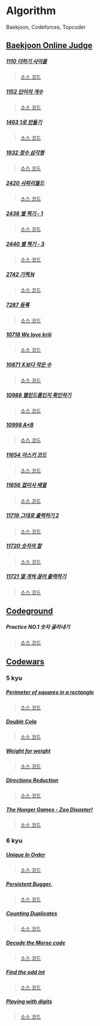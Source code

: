 # Algorithm
Baekjoon, Codeforces, Topcoder

## [Baekjoon Online Judge](https://www.acmicpc.net/user/larva)
##### [1110 더하기 사이클](https://www.acmicpc.net/problem/1110)
> [소스 코드](https://github.com/larvinion/Algorithm/blob/master/Baekjoon/src/no1110/Main.java)

##### [1152 단어의 개수](https://www.acmicpc.net/problem/1152)
> [소스 코드](https://github.com/larvinion/Algorithm/blob/master/Baekjoon/src/no1152/Main.java)

##### [1463 1로 만들기]( https://www.acmicpc.net/problem/1463)
> [소스 코드](https://github.com/larvinion/Algorithm/blob/master/Baekjoon/src/no1463/Main.java)

##### [1932 정수 삼각형](https://www.acmicpc.net/problem/1932)
> [소스 코드](https://github.com/larvinion/Algorithm/blob/master/Baekjoon/src/no1932/Main.java)

##### [2420 사파리월드](https://www.acmicpc.net/problem/2420)
> [소스 코드](https://github.com/larvinion/Algorithm/blob/master/Baekjoon/src/no2420/Main.java)

##### [2438 별 찍기 - 1](https://www.acmicpc.net/problem/2438)
> [소스 코드](https://github.com/larvinion/Algorithm/blob/master/Baekjoon/src/no2438/Main.java)

##### [2440 별 찍기 - 3](https://www.acmicpc.net/problem/2440)
> [소스 코드](https://github.com/larvinion/Algorithm/blob/master/Baekjoon/src/no2440/Main.java)

##### [2742 기찍 N](https://www.acmicpc.net/problem/2742)
> [소스 코드](https://github.com/larvinion/Algorithm/blob/master/Baekjoon/src/no2742/Main.java)

##### [7287 등록](https://www.acmicpc.net/problem/7287)
> [소스 코드](https://github.com/larvinion/Algorithm/blob/master/Baekjoon/src/no7287/Main.java)

##### [10718 We love kriii](https://www.acmicpc.net/problem/10718)
> [소스 코드](https://github.com/larvinion/Algorithm/blob/master/Baekjoon/src/no10718/Main.java)

##### [10871 X보다 작은 수](https://www.acmicpc.net/problem/10871)
> [소스 코드](https://github.com/larvinion/Algorithm/blob/master/Baekjoon/src/no10871/Main.java)

##### [10988 팰린드롬인지 확인하기](https://www.acmicpc.net/problem/10988)
> [소스 코드](https://github.com/larvinion/Algorithm/blob/master/Baekjoon/src/no10988/Main.java)

##### [10998 A×B](https://www.acmicpc.net/problem/10998)
> [소스 코드](https://github.com/larvinion/Algorithm/blob/master/Baekjoon/src/no10998/Main.java)

##### [11654 아스키 코드](https://www.acmicpc.net/problem/11654)
> [소스 코드](https://github.com/larvinion/Algorithm/blob/master/Baekjoon/src/no11654/Main.java)

##### [11656 접미사 배열](https://www.acmicpc.net/problem/11656)
> [소스 코드](https://github.com/larvinion/Algorithm/blob/master/Baekjoon/src/no11656/Main.java)

##### [11719 그대로 출력하기 2](https://www.acmicpc.net/problem/11719)
> [소스 코드](https://github.com/larvinion/Algorithm/blob/master/Baekjoon/src/no11719/Main.java)

##### [11720 숫자의 합](https://www.acmicpc.net/problem/11720)
> [소스 코드](https://github.com/larvinion/Algorithm/blob/master/Baekjoon/src/no11719/Main.java)

##### [11721 열 개씩 끊어 출력하기](https://www.acmicpc.net/problem/11721)
> [소스 코드](https://github.com/larvinion/Algorithm/blob/master/Baekjoon/src/no11721/Main.java)

## [Codeground](https://www.codeground.org)
##### Practice NO.1 숫자 골라내기
> [소스 코드](https://github.com/larvinion/Algorithm/blob/master/CodeGround/Practice/src/no01_numberpick/Solution.java)

## [Codewars](https://www.codewars.com/users/larvinion)
### 5 kyu
##### [Perimeter of squares in a rectangle](https://www.codewars.com/kata/559a28007caad2ac4e000083)
> [소스 코드](https://github.com/larvinion/Algorithm/blob/master/Codewars/src/kyu4_next_bigger_number_with_the_same_digits/Solution.java)

##### [Double Cola](https://www.codewars.com/kata/551dd1f424b7a4cdae0001f0)
> [소스 코드](https://github.com/larvinion/Algorithm/blob/master/Codewars/src/kyu5_doublecola/Solution.java)

##### [Weight for weight](https://www.codewars.com/kata/55c6126177c9441a570000cc)
> [소스 코드](https://github.com/larvinion/Algorithm/blob/master/Codewars/src/kyu5_weightforweight/Solution.java)

##### [Directions Reduction](https://www.codewars.com/kata/550f22f4d758534c1100025a)
> [소스 코드](https://github.com/larvinion/Algorithm/blob/master/Codewars/src/kyu5_directionsreduction/Solution.java)

##### [The Hunger Games - Zoo Disaster!](https://www.codewars.com/kata/5902bc7aba39542b4a00003d)
> [소스 코드](https://github.com/larvinion/Algorithm/blob/master/Codewars/src/kyu5_thehungergames_zoo/Solution.java)

### 6 kyu
##### [Unique In Order](https://www.codewars.com/kata/54e6533c92449cc251001667)
> [소스 코드](https://github.com/larvinion/Algorithm/blob/master/Codewars/src/kyu6_uniqueInorder/Solution.js)

##### [Persistent Bugger.](https://www.codewars.com/kata/55bf01e5a717a0d57e0000ec)
> [소스 코드](https://github.com/larvinion/Algorithm/blob/master/Codewars/src/kyu6_persistentbugger/Solution.java)

##### [Counting Duplicates](https://www.codewars.com/kata/54bf1c2cd5b56cc47f0007a1)
> [소스 코드](https://github.com/larvinion/Algorithm/blob/master/Codewars/src/kyu6_countingduplicates/Solution.java)

##### [Decode the Morse code](https://www.codewars.com/kata/54b724efac3d5402db00065e)
> [소스 코드](https://github.com/larvinion/Algorithm/blob/master/Codewars/src/kyu6_decodethemorsecode/Solution.java)

##### [Find the odd int](https://www.codewars.com/kata/54da5a58ea159efa38000836)
> [소스 코드](https://github.com/larvinion/Algorithm/blob/master/Codewars/src/kyu6_findtheoddint/Solution.java)

##### [Playing with digits](https://www.codewars.com/kata/5552101f47fc5178b1000050)
> [소스 코드](https://github.com/larvinion/Algorithm/blob/master/Codewars/src/kyu6_playingwithdigits/Solution.java)
